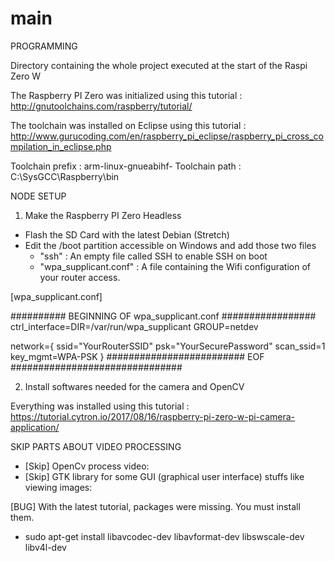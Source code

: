 # main
PROGRAMMING

Directory containing the whole project executed at the start of the Raspi Zero W

The Raspberry PI Zero was initialized using this tutorial : http://gnutoolchains.com/raspberry/tutorial/

The toolchain was installed on Eclipse using this tutorial : http://www.gurucoding.com/en/raspberry_pi_eclipse/raspberry_pi_cross_compilation_in_eclipse.php

Toolchain prefix : arm-linux-gnueabihf-
Toolchain path   : C:\SysGCC\Raspberry\bin

NODE SETUP

1) Make the Raspberry PI Zero Headless

- Flash the SD Card with the latest Debian (Stretch)
- Edit the /boot partition accessible on Windows and add those two files
    - "ssh" : An empty file called SSH to enable SSH on boot
    - "wpa_supplicant.conf" : A file containing the Wifi configuration of your router access.
    
 [wpa_supplicant.conf]
 
########## BEGINNING OF wpa_supplicant.conf #################
ctrl_interface=DIR=/var/run/wpa_supplicant GROUP=netdev

network={
	ssid="YourRouterSSID"
	psk="YourSecurePassword"
	scan_ssid=1
	key_mgmt=WPA-PSK
}
######################### EOF ###############################

2) Install softwares needed for the camera and OpenCV

Everything was installed using this tutorial :
https://tutorial.cytron.io/2017/08/16/raspberry-pi-zero-w-pi-camera-application/

SKIP PARTS ABOUT VIDEO PROCESSING
- [Skip] OpenCv process video:
- [Skip] GTK library for some GUI (graphical user interface) stuffs like viewing images:

[BUG]
With the latest tutorial, packages were missing. You must install them.
- sudo apt-get install libavcodec-dev libavformat-dev libswscale-dev libv4l-dev

